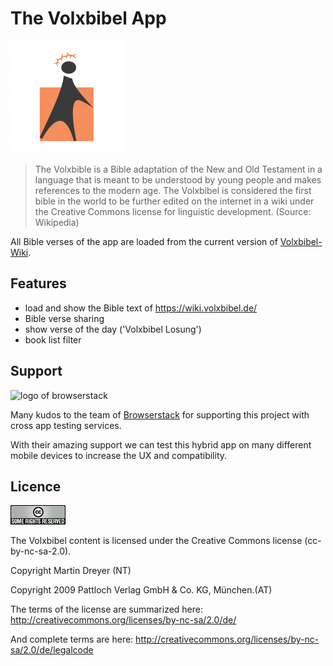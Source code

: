 # The Volxbibel App

![logo of Volxbibel](res/icons/ios/icon-60@3x.png)


> The Volxbible is a Bible adaptation of the New and Old Testament in a language that is meant to be understood by young people and makes references to the modern age. The Volxbibel is considered the first bible in the world to be further edited on the internet in a wiki under the Creative Commons license for linguistic development.
  (Source: Wikipedia)
    
  All Bible verses of the app are loaded from the current version of [Volxbibel-Wiki](https://wiki.volxbibel.de/).   


## Features

- load and show the Bible text of https://wiki.volxbibel.de/
- Bible verse sharing
- show verse of the day ('Volxbibel Losung')
- book list filter

## Support

![logo of browserstack](https://d98b8t1nnulk5.cloudfront.net/production/images/static/header/header-logo.svg)

Many kudos to the team of [Browserstack](https://www.browserstack.com/) for supporting this project with cross app testing services.

With their amazing support we can test this hybrid app on many different mobile devices to increase the UX and compatibility.  

## Licence
![badge of CC licence](www/assets/somerights20.png)

The Volxbibel content is licensed under the Creative Commons license (cc-by-nc-sa-2.0).

Copyright Martin Dreyer (NT)

Copyright 2009 Pattloch Verlag GmbH & Co. KG, München.(AT)

The terms of the license are summarized here:
http://creativecommons.org/licenses/by-nc-sa/2.0/de/

And complete terms are here: http://creativecommons.org/licenses/by-nc-sa/2.0/de/legalcode